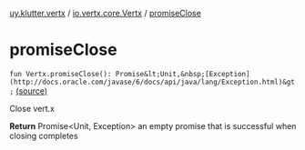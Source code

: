 [uy.klutter.vertx](../index.md) / [io.vertx.core.Vertx](index.md) / [promiseClose](.)


# promiseClose

`fun Vertx.promiseClose(): Promise&lt;Unit,&nbsp;[Exception](http://docs.oracle.com/javase/6/docs/api/java/lang/Exception.html)&gt;` [(source)](https://github.com/kohesive/klutter/blob/master/vertx3-jdk8/src/main/kotlin/uy/klutter/vertx/Vertx.kt#L215)

Close vert.x


**Return**
Promise&lt;Unit, Exception&gt; an empty promise that is successful when closing completes



